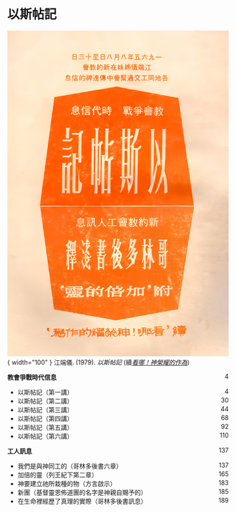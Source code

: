 # 以斯帖記
![](../images/以斯帖記.jpg){ width="100" }
江端儀. (1979). *以斯帖記* (續[*看哪！神榮耀的作為*](看哪！神榮耀的作為.md))

**教會爭戰時代信息** <span style="float: right;">4</span>

* 以斯帖記（第一講） <span style="float: right;">4</span>
* 以斯帖記（第二講） <span style="float: right;">30</span>
* 以斯帖記（第三講） <span style="float: right;">44</span>
* 以斯帖記（第四講） <span style="float: right;">68</span>
* 以斯帖記（第五講） <span style="float: right;">92</span>
* 以斯帖記（第六講） <span style="float: right;">110</span>

**工人訊息** <span style="float: right;">137</span>

* 我們是與神同工的（哥林多後書六章） <span style="float: right;">137</span>
* 加倍的靈（列王紀下第二章） <span style="float: right;">165</span>
* 神要建立祂所栽種的物（方言啟示） <span style="float: right;">183</span>
* 新團（基督靈恩佈道團的名字是神親自賜予的） <span style="float: right;">185</span>
* 在生命裡經歷了真理的實際（哥林多後書訊息） <span style="float: right;">189</span>

